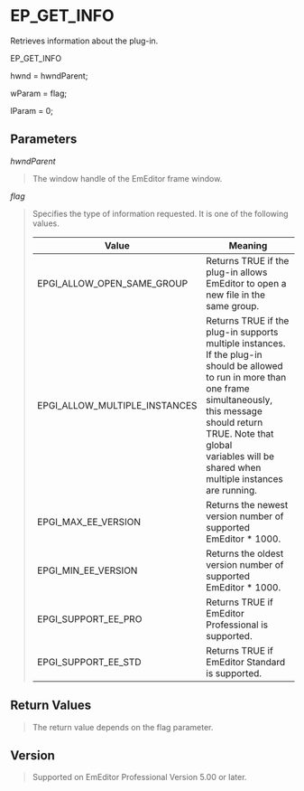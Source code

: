 # EP\_GET\_INFO

Retrieves information about the plug-in.

EP\_GET\_INFO

hwnd = hwndParent;

wParam = flag;

lParam = 0;

## Parameters

_hwndParent_

> The window handle of the EmEditor frame window.

_flag_

> Specifies the type of information requested. It is one of the following values.
>
> | Value | Meaning |
> | --- | --- |
> | EPGI\_ALLOW\_OPEN\_SAME\_GROUP | Returns TRUE if the plug-in allows EmEditor to open a new file in the same group. |
> | EPGI\_ALLOW\_MULTIPLE\_INSTANCES | Returns TRUE if the plug-in supports multiple instances. If the plug-in should be allowed to run in more than one frame simultaneously, this message should return TRUE. Note that global <br> variables will be shared when multiple instances are running. |
> | EPGI\_MAX\_EE\_VERSION | Returns the newest version number of supported EmEditor \* 1000. |
> | EPGI\_MIN\_EE\_VERSION | Returns the oldest version number of supported EmEditor \* 1000. |
> | EPGI\_SUPPORT\_EE\_PRO | Returns TRUE if EmEditor Professional is supported. |
> | EPGI\_SUPPORT\_EE\_STD | Returns TRUE if EmEditor Standard is supported. |

## Return Values

> The return value depends on the flag parameter.

## Version

> Supported on EmEditor Professional Version 5.00 or later.
